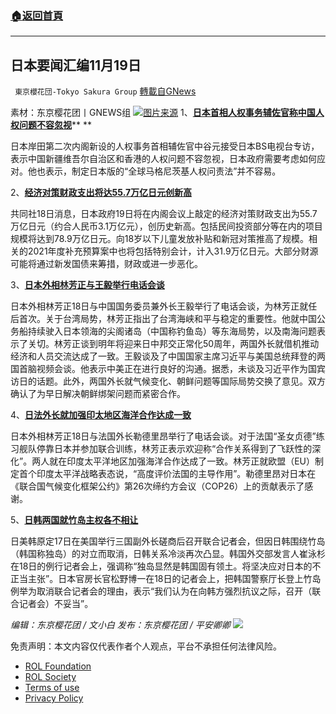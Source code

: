###  [:house:返回首頁](https://github.com/ourhimalayas/txt)
---


## 日本要闻汇编11月19日
` 東京櫻花団-Tokyo Sakura Group` [轉載自GNews](https://gnews.org/zh-hans/1676840/)

素材：东京樱花团丨GNEWS组
![](https://lh3.googleusercontent.com/HJE9pTqpI-2dqr9frDKT13z06FQw1FO2Z27Wm6Ob90qD-ypMKRlem4LBRFRQGpOrTOOspWj8NRRGl10QKkDU42nMl0GVDGcOaspsx_6FH1re6WB8vacMSrZmnUnbVVx5WkEgGWxM)[图片来源](https://www.voachinese.com/a/Japan-Picks-China-Critic-As-Human-Rights-Adviser-20211118/6316630.html)
1、[**日本首相人权事务辅佐官称中国人权问题不容忽视**](https://www.voachinese.com/a/Japan-Picks-China-Critic-As-Human-Rights-Adviser-20211118/6316630.html)** **

日本岸田第二次内阁新设的人权事务首相辅佐官中谷元接受日本BS电视台专访，表示中国新疆维吾尔自治区和香港的人权问题不容忽视，日本政府需要考虑如何应对。他也表示，制定日本版的“全球马格尼茨基人权问责法”并不容易。

2、[**经济对策财政支出将达55.7万亿日元创新高**](https://china.kyodonews.net/news/2021/11/d8d8a4166fd1-557.html)

共同社18日消息，日本政府19日将在内阁会议上敲定的经济对策财政支出为55.7万亿日元（约合人民币3.1万亿元），创历史新高。包括民间投资部分等在内的项目规模将达到78.9万亿日元。向18岁以下儿童发放补贴和新冠对策推高了规模。相关的2021年度补充预算案中也将包括特别会计，计入31.9万亿日元。大部分财源可能将通过新发国债来筹措，财政或进一步恶化。

3、[**日本外相林芳正与王毅举行电话会谈**](https://china.kyodonews.net/news/2021/11/8089d3c88985.html)

日本外相林芳正18日与中国国务委员兼外长王毅举行了电话会谈，为林芳正就任后首次。关于台湾局势，林芳正指出了台湾海峡和平与稳定的重要性。他就中国公务船持续驶入日本领海的尖阁诸岛（中国称钓鱼岛）等东海局势，以及南海问题表示了关切。林芳正谈到明年将迎来日中邦交正常化50周年，两国外长就借机推动经济和人员交流达成了一致。王毅谈及了中国国家主席习近平与美国总统拜登的两国首脑视频会谈。他表示中美正在进行良好的沟通。据悉，未谈及习近平作为国宾访日的话题。此外，两国外长就气候变化、朝鲜问题等国际局势交换了意见。双方确认了为早日解决朝鲜绑架问题而紧密合作。

4、[**日法外长就加强印太地区海洋合作达成一致**](https://china.kyodonews.net/news/2021/11/0edc812af56f.html)

日本外相林芳正18日与法国外长勒德里昂举行了电话会谈。对于法国“圣女贞德”练习舰队停靠日本并参加联合训练，林芳正表示欢迎称“合作关系得到了飞跃性的深化”。两人就在印度太平洋地区加强海洋合作达成了一致。林芳正就欧盟（EU）制定首个印度太平洋战略表态说，“高度评价法国的主导作用”。勒德里昂对日本在《联合国气候变化框架公约》第26次缔约方会议（COP26）上的贡献表示了感谢。

5、[**日韩两国就竹岛主权各不相让**](https://china.kyodonews.net/news/2021/11/2661894918ef.html)

日美韩原定17日在美国举行三国副外长磋商后召开联合记者会，但因日韩围绕竹岛（韩国称独岛）的对立而取消，日韩关系冷淡再次凸显。韩国外交部发言人崔泳杉在18日的例行记者会上，强调称“独岛显然是韩国固有领土。将坚决应对日本的不正当主张”。日本官房长官松野博一在18日的记者会上，把韩国警察厅长登上竹岛例举为取消联合记者会的理由，表示“我们认为在向韩方强烈抗议之际，召开（联合记者会）不妥当”。

*编辑：东京樱花团 / 文小白
发布：东京樱花团 / 平安卿卿*
![](https://assets.gnews.org/wp-content/uploads/2021/11/最新版-4.png)
 

免责声明：本文内容仅代表作者个人观点，平台不承担任何法律风险。

- [ROL Foundation](https://rolfoundation.org/)
- [ROL Society](https://rolsociety.org/)
- [Terms of use](https://gnews.org/terms-of-use-3/)
- [Privacy Policy](https://gnews.org/privacy-policy/)
